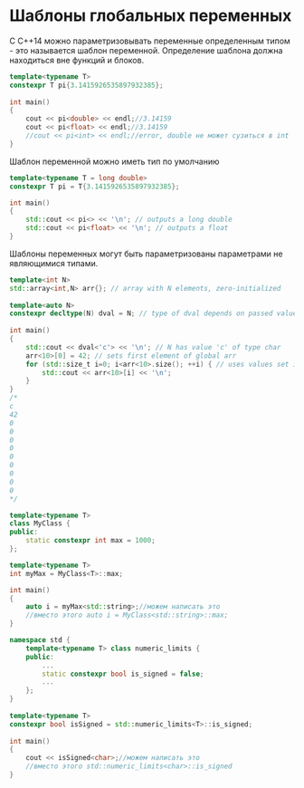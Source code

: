 # Шаблоны глобальных переменных
С C++14 можно параметризовывать переменные определенным типом - это называется шаблон переменной. Определение шаблона должна находиться вне функций и блоков.

```cpp
template<typename T>  
constexpr T pi{3.1415926535897932385};  
  
int main()  
{  
    cout << pi<double> << endl;//3.14159  
    cout << pi<float> << endl;//3.14159  
    //cout << pi<int> << endl;//error, double не может сузиться в int
}
```

Шаблон переменной можно иметь тип по умолчанию

```cpp
template<typename T = long double>
constexpr T pi = T{3.1415926535897932385};

int main()
{
	std::cout << pi<> << '\n'; // outputs a long double
	std::cout << pi<float> << '\n'; // outputs a float
}
```

Шаблоны переменных могут быть параметризованы параметрами не являющимися типами.

```cpp
template<int N>  
std::array<int,N> arr{}; // array with N elements, zero-initialized  
  
template<auto N>  
constexpr decltype(N) dval = N; // type of dval depends on passed value  
  
int main()  
{  
    std::cout << dval<'c'> << '\n'; // N has value 'c' of type char  
    arr<10>[0] = 42; // sets first element of global arr  
    for (std::size_t i=0; i<arr<10>.size(); ++i) { // uses values set in arr  
        std::cout << arr<10>[i] << '\n';  
    }  
}  
/*  
c  
42  
0  
0  
0  
0  
0  
0  
0  
0  
0  
*/
```

```cpp
template<typename T>
class MyClass {
public:
	static constexpr int max = 1000;
};

template<typename T>
int myMax = MyClass<T>::max;

int main()
{
	auto i = myMax<std::string>;//можем написать это
	//вместо этого auto i = MyClass<std::string>::max;
}
```

```cpp
namespace std {  
    template<typename T> class numeric_limits {  
    public:  
        ...  
        static constexpr bool is_signed = false;  
        ...  
    };  
}  
  
template<typename T>  
constexpr bool isSigned = std::numeric_limits<T>::is_signed;  
  
int main()  
{  
    cout << isSigned<char>;//можем написать это
    //вместо этого std::numeric_limits<char>::is_signed
}
```